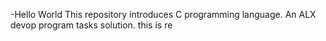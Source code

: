-Hello World
This repository introduces C programming language.
An ALX devop program tasks solution.
this is re
